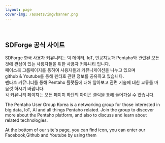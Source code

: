 ```yaml
---
layout: page
cover-img: /assets/img/banner.png
---
```


<br/>

<h2>SDForge 공식 사이트</h2>

SDForge 
한국 사용자 커뮤니티는 빅 데이터, IoT, 인공지능과 Pentaho와 관련된 모든것에 관심이 있는 사용자들을 위한 사용자 커뮤니티 입니다.
<br/>
페이스북 그룹페이지를 통하여 사용자들과 커뮤니케이션을 나누고 있으며
<br/>
github & Youtube를 통해 펜타호 관련 정보를 공유하고 있습니다.
<br/>
펜타호 커뮤니티를 통해 Pentaho 플랫폼에 대해 알아보고 관련 기술에 대한 교류를 마음껏 하시기 바랍니다.
<br/>
각 커뮤니티 페이지는 모든 페이지 하단의 아이콘 클릭을 통해 들어가실 수 있습니다.

The Pentaho User Group Korea is a networking group for those interested in big data, IoT, AI and all things Pentaho related.
Join the group to discover more about the Pentaho platform, and also to discuss and learn about related technologies.

At the bottom of our site's page, you can find icon, you can enter our Facebook,Github and Youtube by using them
